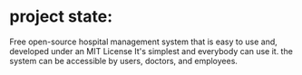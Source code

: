 # project state:
Free open-source hospital management system that is easy to use and, developed under an MIT License It's simplest and everybody can use it.
   the system can be accessible by users, doctors, and employees. 
